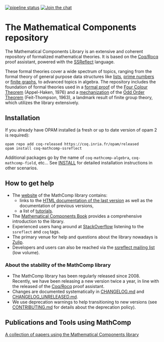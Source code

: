 [![pipeline status](https://gitlab.inria.fr/math-comp/math-comp/badges/master/pipeline.svg)](https://gitlab.inria.fr/math-comp/math-comp/commits/master)
[![Join the chat](https://img.shields.io/badge/zulip-join_chat-brightgreen.svg)](https://coq.zulipchat.com/#narrow/stream/237664-math-comp-users)

# The Mathematical Components repository

The Mathematical Components Library is an extensive and coherent
repository of formalized mathematical theories. It is based on
the [Coq/Rocq](http://coq.inria.fr) proof assistant, powered with the
[SSReflect](https://coq.inria.fr/refman/proof-engine/ssreflect-proof-language.html)
language.

These formal theories cover a wide spectrum of topics, ranging from the formal theory of general purpose data structures like [lists](mathcomp/ssreflect/seq.v), [prime numbers](mathcomp/ssreflect/prime.v) or [finite graphs](mathcomp/ssreflect/fingraph.v), to advanced topics in algebra. The repository includes the foundation of formal theories used in a [formal proof](https://www.ams.org/notices/200811/tx081101382p.pdf) of the [Four Colour Theorem](https://en.wikipedia.org/wiki/Four_color_theorem) (Appel-Haken, 1976) and a [mechanization](https://hal.archives-ouvertes.fr/hal-00816699/) of the [Odd Order Theorem](https://en.wikipedia.org/wiki/Feit%E2%80%93Thompson_theorem) (Feit-Thompson, 1963), a landmark result of finite group theory, which utilizes the library extensively.

## Installation

If you already have OPAM installed (a fresh or up to date version of opam 2 is required):

```
opam repo add coq-released https://coq.inria.fr/opam/released
opam install coq-mathcomp-ssreflect
```

Additional packages go by the name of `coq-mathcomp-algebra`,
`coq-mathcomp-field`, etc... See [INSTALL](INSTALL.md) for detailed
installation instructions in other scenarios.

## How to get help

- The [website](http://math-comp.github.io/math-comp/) of the MathComp library
  contains:
  + links to the [HTML documentation of the last version](https://math-comp.github.io/htmldoc/libgraph.html) as well as the documentation of previous versions,
  + a list of [tutorials](https://math-comp.github.io/documentation.html).
- The [Mathematical Components Book](https://math-comp.github.io/mcb/)
  provides a comprehensive introduction to the library.
- Experienced users hang around at
  [StackOverflow](https://stackoverflow.com/questions/tagged/ssreflect)
  listening to the `ssreflect` and `coq` tags.
- The primary venue for help and questions about the library nowadays
  is [Zulip](https://coq.zulipchat.com/).
- Developers and users can also be reached via
  the [ssreflect mailing list](https://sympa.inria.fr/sympa/info/ssreflect) (low volume).

### About the stability of the MathComp library

- The MathComp library has been regularly released since 2008.
  Recently, we have been releasing a new version twice a year,
  in line with the released of the [Coq/Rocq](http://coq.inria.fr) proof assistant.
- Changes are documented systematically in [CHANGELOG.md](CHANGELOG.md) and
  [CHANGELOG_UNRELEASED.md](CHANGELOG_UNRELEASED.md).
- We use deprecation warnings to help transitioning to new versions
  (see [CONTRIBUTING.md](CONTRIBUTING.md#Deprecations) for details about the deprecation policy).

## Publications and Tools using MathComp

[A collection of papers using the Mathematical Components library](https://math-comp.github.io/papers.html)
